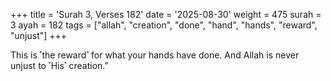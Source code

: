 +++
title = 'Surah 3, Verses 182'
date = '2025-08-30'
weight = 475
surah = 3
ayah = 182
tags = ["allah", "creation", "done", "hand", "hands", "reward", "unjust"]
+++

This is ˹the reward˺ for what your hands have done. And Allah is never unjust to ˹His˺ creation.”